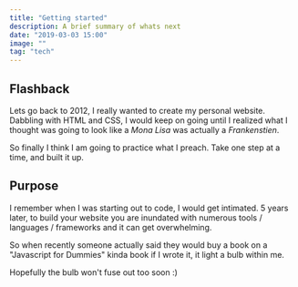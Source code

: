 ```yaml
---
title: "Getting started"
description: A brief summary of whats next
date: "2019-03-03 15:00"
image: ""
tag: "tech"
---
```


## Flashback

Lets go back to 2012, I really wanted to create my personal website. Dabbling with HTML and CSS, I would keep on going until I realized what I thought was going to look like a _Mona Lisa_ was actually a _Frankenstien_.

So finally I think I am going to practice what I preach. Take one step at a time, and built it up.

## Purpose

I remember when I was starting out to code, I would get intimated. 5 years later, to build your website you are inundated with numerous tools / languages / frameworks and it can get overwhelming.

So when recently someone actually said they would buy a book on a "Javascript for Dummies" kinda book if I wrote it, it light a bulb within me.

Hopefully the bulb won't fuse out too soon :)
